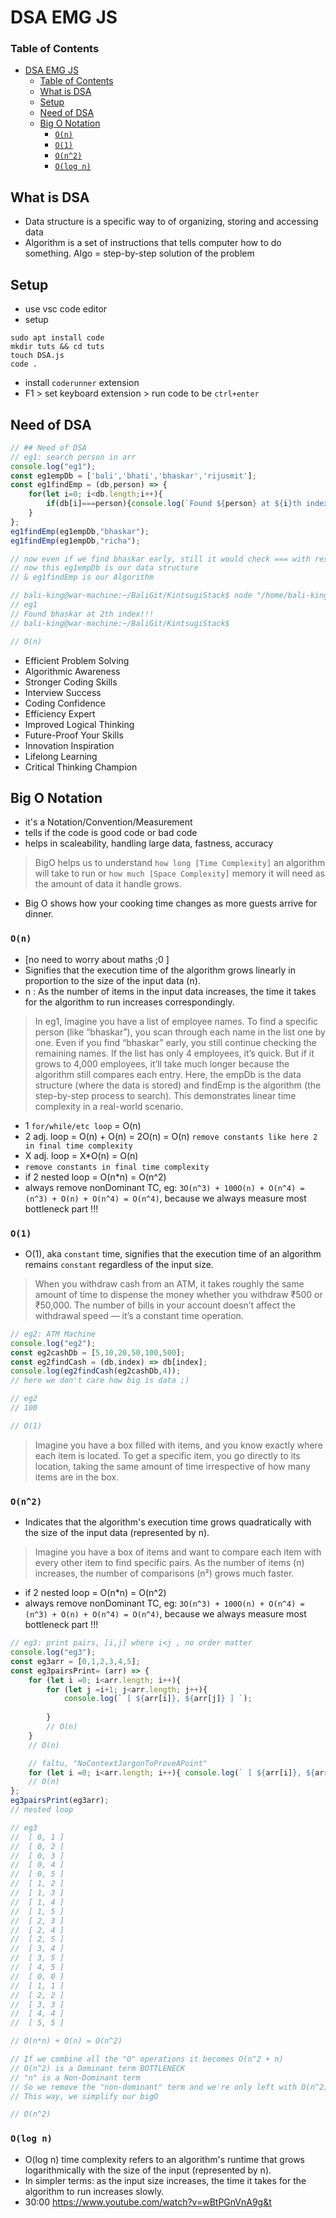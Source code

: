 # DSA EMG JS

### Table of Contents
- [DSA EMG JS](#dsa-emg-js)
    - [Table of Contents](#table-of-contents)
  - [What is DSA](#what-is-dsa)
  - [Setup](#setup)
  - [Need of DSA](#need-of-dsa)
  - [Big O Notation](#big-o-notation)
    - [`O(n)`](#on)
    - [`O(1)`](#o1)
    - [`O(n^2)`](#on2)
    - [`O(log n)`](#olog-n)


## What is DSA
- Data structure is a specific way to of organizing, storing and accessing data
- Algorithm is a set of instructions that tells computer how to do something. Algo = step-by-step solution of the problem

## Setup
- use vsc code editor
- setup
```
sudo apt install code
mkdir tuts && cd tuts
touch DSA.js
code .
```
- install `coderunner` extension
- F1 > set keyboard extension > run code to be `ctrl+enter`

## Need of DSA

```js
// ## Need of DSA
// eg1: search person in arr
console.log("eg1");
const eg1empDb = ['bali','bhati','bhaskar','rijusmit'];
const eg1findEmp = (db,person) => {
    for(let i=0; i<db.length;i++){
        if(db[i]===person){console.log(`Found ${person} at ${i}th index!!!`)}
    }
};
eg1findEmp(eg1empDb,"bhaskar");
eg1findEmp(eg1empDb,"richa");

// now even if we find bhaskar early, still it would check === with rest of array
// now this eg1empDb is our data structure
// & eg1findEmp is our Algorithm 

// bali-king@war-machine:~/BaliGit/KintsugiStack$ node "/home/bali-king/BaliGit/KintsugiStack/DSA_EMG_JS/DSA.js"
// eg1
// Found bhaskar at 2th index!!!
// bali-king@war-machine:~/BaliGit/KintsugiStack$ 

// O(n)
```

* Efficient Problem Solving
* Algorithmic Awareness
* Stronger Coding Skills
* Interview Success
* Coding Confidence
* Efficiency Expert
* Improved Logical Thinking
* Future-Proof Your Skills
* Innovation Inspiration
* Lifelong Learning
* Critical Thinking Champion


## Big O Notation
- it's a Notation/Convention/Measurement
- tells if the code is good code or bad code
- helps in scaleability, handling large data, fastness, accuracy

> BigO helps us to understand `how long [Time Complexity]` an algorithm will take to run or `how much [Space Complexity]` memory it will need as the amount of data it handle grows.

- Big O shows how your cooking time changes as more guests arrive for dinner.

### `O(n)` 

- [no need to worry about maths ;0 ]
- Signifies that the execution time of the algorithm grows linearly in proportion to the size of the input data (n).
- n : As the number of items in the input data increases, the time it takes for the algorithm to run increases correspondingly.

> In eg1, Imagine you have a list of employee names. To find a specific person (like “bhaskar”), you scan through each name in the list one by one. Even if you find “bhaskar” early, you still continue checking the remaining names.
> If the list has only 4 employees, it’s quick. But if it grows to 4,000 employees, it’ll take much longer because the algorithm still compares each entry.
> Here, the empDb is the data structure (where the data is stored) and findEmp is the algorithm (the step-by-step process to search). This demonstrates linear time complexity in a real-world scenario.

- 1 `for/while/etc loop` = O(n)
- 2 adj. loop = O(n) + O(n) = 2O(n) = O(n) `remove constants like here 2 in final time complexity`
- X adj. loop = X*O(n) = O(n)
- `remove constants in final time complexity`
- if 2 nested loop = O(n*n) = O(n^2)
- always remove nonDominant TC, eg: `3O(n^3) + 100O(n) + O(n^4) = (n^3) + O(n) + O(n^4) = O(n^4)`, because we always measure most bottleneck part !!!

### `O(1)`

- O(1), aka `constant` time, signifies that the execution time of an algorithm remains `constant` regardless of the input size.

> When you withdraw cash from an ATM, it takes roughly the same amount of time to dispense the money whether you withdraw ₹500 or ₹50,000.
The number of bills in your account doesn’t affect the withdrawal speed — it’s a constant time operation.

```js
// eg2: ATM Machine
console.log("eg2");
const eg2cashDb = [5,10,20,50,100,500];
const eg2findCash = (db,index) => db[index];
console.log(eg2findCash(eg2cashDb,4));
// here we don't care how big is data ;)

// eg2
// 100

// O(1)
```

> Imagine you have a box filled with items, and you know exactly where each item is located. To get a specific item, you go directly to its location, taking the same amount of time irrespective of how many items are in the box.

### `O(n^2)`
- Indicates that the algorithm's execution time grows quadratically with the size of the input data (represented by n).

> Imagine you have a box of items and want to compare each item with every other item to find specific pairs. As the number of items (n) increases, the number of comparisons (n²) grows much faster.

- if 2 nested loop = O(n*n) = O(n^2)
- always remove nonDominant TC, eg: `3O(n^3) + 100O(n) + O(n^4) = (n^3) + O(n) + O(n^4) = O(n^4)`, because we always measure most bottleneck part !!!

```js
// eg3: print pairs, [i,j] where i<j , no order matter
console.log("eg3");
const eg3arr = [0,1,2,3,4,5];
const eg3pairsPrint= (arr) => {
    for (let i =0; i<arr.length; i++){
        for (let j =i+1; j<arr.length; j++){
            console.log(` [ ${arr[i]}, ${arr[j]} ] `);
    
        }
        // O(n)
    }
    // O(n)

    // faltu, "NoContextJargonToProveAPoint"
    for (let i =0; i<arr.length; i++){ console.log(` [ ${arr[i]}, ${arr[i]} ] `);}
    // O(n)
};
eg3pairsPrint(eg3arr);
// nested loop

// eg3
//  [ 0, 1 ] 
//  [ 0, 2 ] 
//  [ 0, 3 ] 
//  [ 0, 4 ] 
//  [ 0, 5 ] 
//  [ 1, 2 ] 
//  [ 1, 3 ] 
//  [ 1, 4 ] 
//  [ 1, 5 ] 
//  [ 2, 3 ] 
//  [ 2, 4 ] 
//  [ 2, 5 ] 
//  [ 3, 4 ] 
//  [ 3, 5 ] 
//  [ 4, 5 ] 
//  [ 0, 0 ] 
//  [ 1, 1 ] 
//  [ 2, 2 ] 
//  [ 3, 3 ] 
//  [ 4, 4 ] 
//  [ 5, 5 ] 

// O(n*n) + O(n) = O(n^2)

// If we combine all the "O" operations it becomes O(n^2 + n)
// O(n^2) is a Dominant term BOTTLENECK
// "n" is a Non-Dominant term
// So we remove the "non-dominant" term and we're only left with O(n^2)
// This way, we simplify our bigO

// O(n^2)
```

### `O(log n)`
- O(log n) time complexity refers to an algorithm's runtime that grows logarithmically with the size of the input (represented by n).
- In simpler terms: as the input size increases, the time it takes for the algorithm to run increases slowly.
- 30:00 https://www.youtube.com/watch?v=wBtPGnVnA9g&t